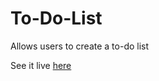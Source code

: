 # To-Do-List
 Allows users to create a to-do list


See it live [here](https://sophie-tsai.github.io/To-Do-List/)

